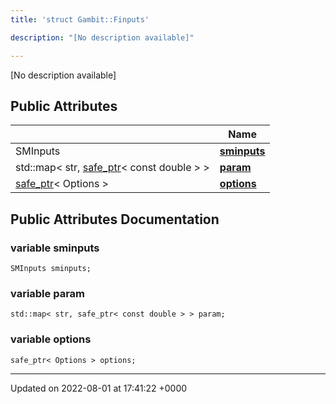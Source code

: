 ```yaml
---
title: 'struct Gambit::Finputs'

description: "[No description available]"

---
```









[No description available]

## Public Attributes

|                | Name           |
| -------------- | -------------- |
| SMInputs | **[sminputs](/documentation/code/darkbit_development/classes/structgambit_1_1finputs/#variable-sminputs)**  |
| std::map< str, [safe_ptr](/documentation/code/darkbit_development/classes/classgambit_1_1safe__ptr/)< const double > > | **[param](/documentation/code/darkbit_development/classes/structgambit_1_1finputs/#variable-param)**  |
| [safe_ptr](/documentation/code/darkbit_development/classes/classgambit_1_1safe__ptr/)< Options > | **[options](/documentation/code/darkbit_development/classes/structgambit_1_1finputs/#variable-options)**  |

## Public Attributes Documentation

### variable sminputs

```
SMInputs sminputs;
```


### variable param

```
std::map< str, safe_ptr< const double > > param;
```


### variable options

```
safe_ptr< Options > options;
```


-------------------------------

Updated on 2022-08-01 at 17:41:22 +0000